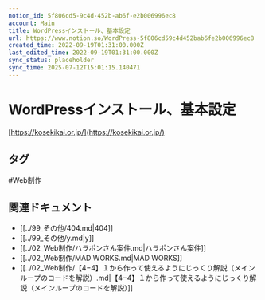 ```yaml
---
notion_id: 5f806cd5-9c4d-452b-ab6f-e2b006996ec8
account: Main
title: WordPressインストール、基本設定
url: https://www.notion.so/WordPress-5f806cd59c4d452bab6fe2b006996ec8
created_time: 2022-09-19T01:31:00.000Z
last_edited_time: 2022-09-19T01:31:00.000Z
sync_status: placeholder
sync_time: 2025-07-12T15:01:15.140471
---
```

# WordPressインストール、基本設定

[https://kosekikai.or.jp/](https://kosekikai.or.jp/)

## タグ

#Web制作 

## 関連ドキュメント

- [[../99_その他/404.md|404]]
- [[../99_その他/y.md|y]]
- [[../02_Web制作/ハラポンさん案件.md|ハラポンさん案件]]
- [[../02_Web制作/MAD WORKS.md|MAD WORKS]]
- [[../02_Web制作/【4−4】１から作って使えるようにじっくり解説（メインループのコードを解説）.md|【4−4】１から作って使えるようにじっくり解説（メインループのコードを解説）]]
